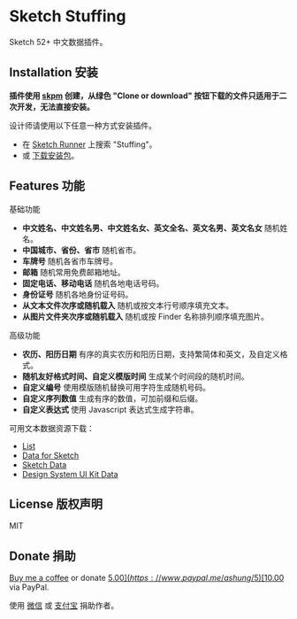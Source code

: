 # Sketch Stuffing

Sketch 52+ 中文数据插件。

## Installation 安装

**插件使用 [skpm](https://github.com/skpm/skpm/blob/master/README.md) 创建，从绿色 "Clone or download" 按钮下载的文件只适用于二次开发，无法直接安装。**

设计师请使用以下任意一种方式安装插件。

- 在 [Sketch Runner](http://sketchrunner.com/) 上搜索 "Stuffing"。
- 或 [下载安装包](https://github.com/Ashung/Sketch-Stuffing/releases)。

## Features 功能

基础功能

- **中文姓名、中文姓名男、中文姓名女、英文全名、英文名男、英文名女** 随机姓名。
- **中国城市、省份、省市** 随机省市。
- **车牌号** 随机各省市车牌号。
- **邮箱** 随机常用免费邮箱地址。
- **固定电话、移动电话** 随机各地电话号码。
- **身份证号** 随机各地身份证号码。
- **从文本文件次序或随机载入** 随机或按文本行号顺序填充文本。
- **从图片文件夹次序或随机载入** 随机或按 Finder 名称排列顺序填充图片。

高级功能

- **农历、阳历日期** 有序的真实农历和阳历日期，支持繁简体和英文，及自定义格式。
- **随机友好格式时间、自定义模版时间** 生成某个时间段的随机时间。
- **自定义编号** 使用模版随机替换可用字符生成随机号码。
- **自定义序列数值** 生成有序的数值，可加前缀和后缀。
- **自定义表达式** 使用 Javascript 表达式生成字符串。

可用文本数据资源下载：

- [List](https://github.com/listsfordesign/Lists)
- [Data for Sketch](https://github.com/eyals/data-for-sketch)
- [Sketch Data](https://github.com/ivomynttinen/sketch-data)
- [Design System UI Kit Data](https://github.com/salesforce-ux/design-system-ui-kit-data)

## License 版权声明

MIT

## Donate 捐助

[Buy me a coffee](https://www.buymeacoffee.com/ashung) or donate [$5.00](https://www.paypal.me/ashung/5) [$10.00](https://www.paypal.me/ashung/10) via PayPal.

使用 [微信](http://ashung.github.io/donate.html) 或 [支付宝](http://ashung.github.io/donate.html) 捐助作者。
